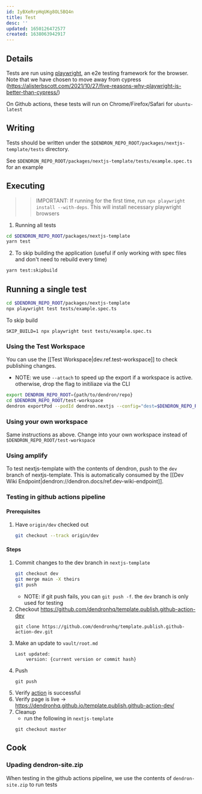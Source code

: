 ```yaml
---
id: IyBXeRrpHqUKg8OL5BQ4n
title: Test
desc: ''
updated: 1650126472577
created: 1638063942917
---
```


## Details
Tests are run using [playwright](https://playwright.dev/docs/intro), an e2e testing framework for the browser. Note that we have chosen to move away from cypress (https://alisterbscott.com/2021/10/27/five-reasons-why-playwright-is-better-than-cypress/)

On Github actions, these tests will run on Chrome/Firefox/Safari for `ubuntu-latest`

## Writing
Tests should be written under the `$DENDRON_REPO_ROOT/packages/nextjs-template/tests` directory. 

See `$DENDRON_REPO_ROOT/packages/nextjs-template/tests/example.spec.ts` for an example

## Executing
>>IMPORTANT: If running for the first time, run `npx playwright install --with-deps`. This will install necessary playwright browsers

1. Running all tests
```sh
cd $DENDRON_REPO_ROOT/packages/nextjs-template
yarn test
```
2. To skip building the application (useful if only working with spec files and don't need to rebuild every time)
```sh
yarn test:skipbuild
```

## Running a single test
```sh
cd $DENDRON_REPO_ROOT/packages/nextjs-template
npx playwright test tests/example.spec.ts
```
To skip build
```
SKIP_BUILD=1 npx playwright test tests/example.spec.ts
```

### Using the Test Workspace

You can use the [[Test Workspace|dev.ref.test-workspace]] to check publishing changes.

- NOTE: we use `--attach` to speed up the export if a workspace is active. otherwise, drop the flag to initiliaze via the CLI
```sh
export DENDRON_REPO_ROOT={path/to/dendron/repo}
cd $DENDRON_REPO_ROOT/test-workspace
dendron exportPod --podId dendron.nextjs --config="dest=$DENDRON_REPO_ROOT/packages/nextjs-template" --attach
```

### Using your own workspace

Same instructions as above. Change into your own workspace instead of `$DENDRON_REPO_ROOT/test-workspace`

### Using amplify

To test nextjs-template with the contents of dendron, push to the `dev` branch of nextjs-template. This is automatically consumed by the
[[Dev Wiki Endpoint|dendron://dendron.docs/ref.dev-wiki-endpoint]]. 


### Testing in github actions pipeline

#### Prerequisites
1. Have `origin/dev` checked out

    ```sh
    git checkout --track origin/dev
    ```

#### Steps
1. Commit changes to the dev branch in `nextjs-template`
    ```sh
    git checkout dev
    git merge main -X theirs
    git push
    ```
    - NOTE: if git push fails, you can `git push -f`. the `dev` branch is only used for testing
1. Checkout https://github.com/dendronhq/template.publish.github-action-dev
    ```
    git clone https://github.com/dendronhq/template.publish.github-action-dev.git
    ```
1. Make an update to `vault/root.md`
    ```
    Last updated:
        version: {current version or commit hash}
    ```
1. Push
    ```
    git push
    ```
1. Verify [action](https://github.com/dendronhq/template.publish.github-action-dev/actions) is successful
1. Verify page is live -> https://dendronhq.github.io/template.publish.github-action-dev/
1. Cleanup
    - run the following in `nextjs-template`
    ```
    git checkout master
    ```

## Cook

### Upading dendron-site.zip

When testing in the github actions pipeline, we use the contents of `dendron-site.zip` to run tests